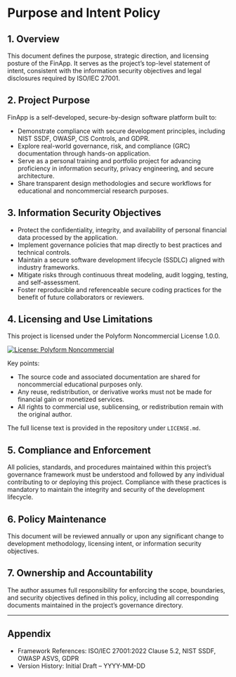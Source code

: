 # Purpose and Intent Policy

## 1. Overview
This document defines the purpose, strategic direction, and licensing posture of the FinApp. It serves as the project’s top-level statement of intent, consistent with the information security objectives and legal disclosures required by ISO/IEC 27001.

## 2. Project Purpose
FinApp is a self-developed, secure-by-design software platform built to:

- Demonstrate compliance with secure development principles, including NIST SSDF, OWASP, CIS Controls, and GDPR.
- Explore real-world governance, risk, and compliance (GRC) documentation through hands-on application.
- Serve as a personal training and portfolio project for advancing proficiency in information security, privacy engineering, and secure architecture.
- Share transparent design methodologies and secure workflows for educational and noncommercial research purposes.

## 3. Information Security Objectives
- Protect the confidentiality, integrity, and availability of personal financial data processed by the application.
- Implement governance policies that map directly to best practices and technical controls.
- Maintain a secure software development lifecycle (SSDLC) aligned with industry frameworks.
- Mitigate risks through continuous threat modeling, audit logging, testing, and self-assessment.
- Foster reproducible and referenceable secure coding practices for the benefit of future collaborators or reviewers.

## 4. Licensing and Use Limitations
This project is licensed under the Polyform Noncommercial License 1.0.0.

[![License: Polyform Noncommercial](https://img.shields.io/badge/license-Polyform--NC-lightgrey?style=flat-square)](https://polyformproject.org/licenses/noncommercial/1.0.0/)

Key points:
- The source code and associated documentation are shared for noncommercial educational purposes only.
- Any reuse, redistribution, or derivative works must not be made for financial gain or monetized services.
- All rights to commercial use, sublicensing, or redistribution remain with the original author.

The full license text is provided in the repository under `LICENSE.md`.

## 5. Compliance and Enforcement
All policies, standards, and procedures maintained within this project’s governance framework must be understood and followed by any individual contributing to or deploying this project. Compliance with these practices is mandatory to maintain the integrity and security of the development lifecycle.

## 6. Policy Maintenance
This document will be reviewed annually or upon any significant change to development methodology, licensing intent, or information security objectives.

## 7. Ownership and Accountability
The author assumes full responsibility for enforcing the scope, boundaries, and security objectives defined in this policy, including all corresponding documents maintained in the project’s governance directory.

---
## Appendix
- Framework References: ISO/IEC 27001:2022 Clause 5.2, NIST SSDF, OWASP ASVS, GDPR
- Version History: Initial Draft – YYYY-MM-DD